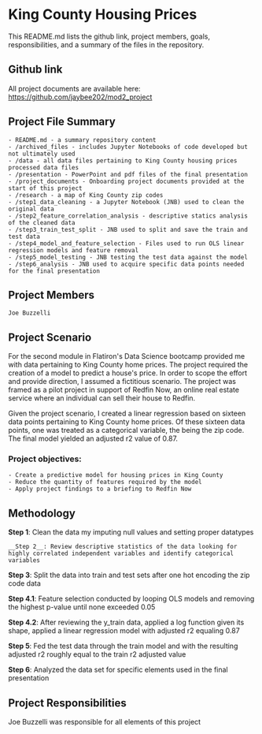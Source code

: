# King County Housing Prices
This README.md lists the github link, project members, goals, responsibilities, and a summary of the files in the repository.


## Github link
All project documents are available here:
https://github.com/jaybee202/mod2_project


## Project File Summary
    - README.md - a summary repository content
    - /archived_files - includes Jupyter Notebooks of code developed but not ultimately used
    - /data - all data files pertaining to King County housing prices processed data files
    - /presentation - PowerPoint and pdf files of the final presentation
    - /project_documents - Onboarding project documents provided at the start of this project
    - /research - a map of King County zip codes
    - /step1_data_cleaning - a Jupyter Notebook (JNB) used to clean the original data
    - /step2_feature_correlation_analysis - descriptive statics analysis of the cleaned data
    - /step3_train_test_split - JNB used to split and save the train and test data
    - /step4_model_and_feature_selection - Files used to run OLS linear regression models and feature removal
    - /step5_model_testing - JNB testing the test data against the model
    - /step6_analysis - JNB used to acquire specific data points needed for the final presentation


## Project Members
    Joe Buzzelli


## Project Scenario
For the second module in Flatiron's Data Science bootcamp provided me with data pertaining to King County home prices.  The project required the creation of a model to predict a house's price.  In order to scope the effort and provide direction, I assumed a fictitious scenario.  The project was framed as a pilot project in support of Redfin Now, an online real estate service where an individual can sell their house to Redfin.

Given the project scenario, I created a linear regression based on sixteen data points pertaining to King County home prices.  Of these sixteen data points, one was treated as a categorical variable, the being the zip code.  The final model yielded an adjusted r2 value of 0.87.

### Project objectives:
    - Create a predictive model for housing prices in King County
    - Reduce the quantity of features required by the model
    - Apply project findings to a briefing to Redfin Now


## Methodology

__Step 1__: Clean the data my imputing null values and setting proper datatypes

    __Step 2__: Review descriptive statistics of the data looking for highly correlated independent variables and identify categorical variables

__Step 3__: Split the data into train and test sets after one hot encoding the zip code data

__Step 4.1__: Feature selection conducted by looping OLS models and removing the highest p-value until none exceeded 0.05

__Step 4.2__: After reviewing the y_train data, applied a log function given its shape, applied a linear regression model with adjusted r2 equaling 0.87

__Step 5__: Fed the test data through the train model and with the resulting adjusted r2 roughly equal to the train r2 adjusted value

__Step 6__: Analyzed the data set for specific elements used in the final presentation 


## Project Responsibilities
Joe Buzzelli was responsible for all elements of this project
